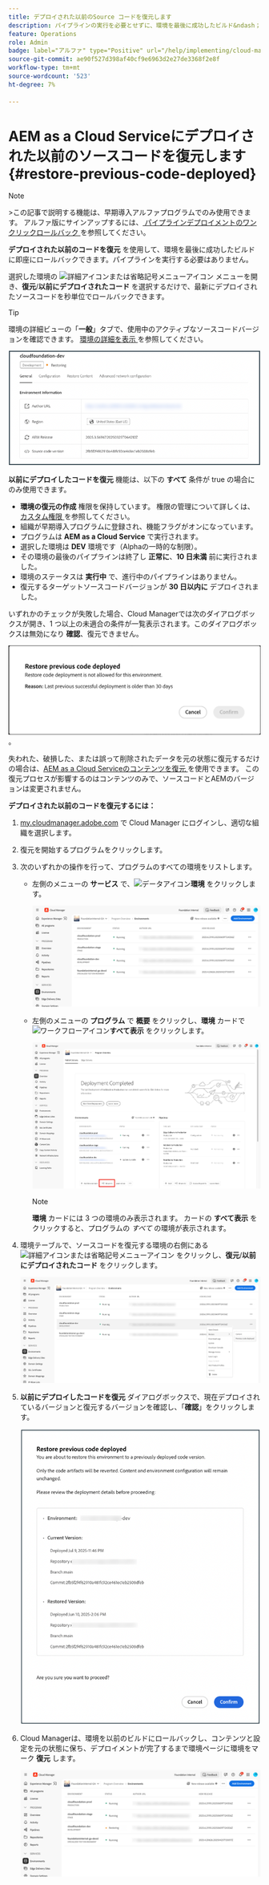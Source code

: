 ```yaml
---
title: デプロイされた以前のSource コードを復元します
description: パイプラインの実行を必要とせずに、環境を最後に成功したビルド&ndash；に復元する方法を説明します。
feature: Operations
role: Admin
badge: label="アルファ" type="Positive" url="/help/implementing/cloud-manager/release-notes/current.md#gitlab-bitbucket"
source-git-commit: ae90f527d398af40cf9e6963d2e27de3368f2e8f
workflow-type: tm+mt
source-wordcount: '523'
ht-degree: 7%

---
```


# AEM as a Cloud Serviceにデプロイされた以前のソースコードを復元します {#restore-previous-code-deployed}

>[!NOTE]
>
>&#x200B;>この記事で説明する機能は、早期導入アルファプログラムでのみ使用できます。 アルファ版にサインアップするには、[ パイプラインデプロイメントのワンクリックロールバック ](/help/implementing/cloud-manager/release-notes/current.md##one-click-rollback) を参照してください。

**デプロイされた以前のコードを復元** を使用して、環境を最後に成功したビルドに即座にロールバックできます。パイプラインを実行する必要はありません。

選択した環境の ![ 詳細アイコンまたは省略記号メニューアイコン ](https://spectrum.adobe.com/static/icons/workflow_18/Smock_More_18_N.svg) メニューを開き、**復元**/**以前にデプロイされたコード** を選択するだけで、最新にデプロイされたソースコードを秒単位でロールバックできます。

>[!TIP]
>
>環境の詳細ビューの「**一般**」タブで、使用中のアクティブなソースコードバージョンを確認できます。 [ 環境の詳細を表示 ](/help/implementing/cloud-manager/manage-environments.md#viewing-environment) を参照してください。
>
>![ 使用中のSource コード バージョン ](/help/operations/assets/environments-view-details-sourcecodeversion.png)

**以前にデプロイしたコードを復元** 機能は、以下の **すべて** 条件が true の場合にのみ使用できます。

* **環境の復元の作成** 権限を保持しています。 権限の管理について詳しくは、[ カスタム権限 ](/help/implementing/cloud-manager/custom-permissions.md) を参照してください。
* 組織が早期導入プログラムに登録され、機能フラグがオンになっています。
* プログラムは **AEM as a Cloud Service** で実行されます。
* 選択した環境は **DEV** 環境です（Alphaの一時的な制限）。
* その環境の最後のパイプラインは終了し **正常に**、**10 日未満** 前に実行されました。
* 環境のステータスは **実行中** で、進行中のパイプラインはありません。
* 復元するターゲットソースコードバージョンが **30 日以内に** デプロイされました。

いずれかのチェックが失敗した場合、Cloud Managerでは次のダイアログボックスが開き、1 つ以上の未適合の条件が一覧表示されます。このダイアログボックスは無効になり **確認**、復元できません。

![ 以前にデプロイしたコードを復元できませんでしたダイアログボックス ](/help/operations/assets/restore-previous-code-deployment-not-allowed.png)。

失われた、破損した、または誤って削除されたデータを元の状態に復元するだけの場合は、[AEM as a Cloud Serviceのコンテンツを復元 ](/help/operations/restore.md) を使用できます。 この復元プロセスが影響するのはコンテンツのみで、ソースコードとAEMのバージョンは変更されません。

**デプロイされた以前のコードを復元するには：**

1. [my.cloudmanager.adobe.com](https://my.cloudmanager.adobe.com/) で Cloud Manager にログインし、適切な組織を選択します。

1. 復元を開始するプログラムをクリックします。

1. 次のいずれかの操作を行って、プログラムのすべての環境をリストします。

   * 左側のメニューの **サービス** で、![ データアイコン ](https://spectrum.adobe.com/static/icons/workflow_18/Smock_Data_18_N.svg)**環境** をクリックします。

     ![「環境」タブ](assets/environments-1.png)

   * 左側のメニューの **プログラム** で **概要** をクリックし、**環境** カードで ![ ワークフローアイコン ](https://spectrum.adobe.com/static/icons/workflow_18/Smock_Workflow_18_N.svg)**すべて表示** をクリックします。

     ![「すべて表示」オプション](assets/environments-2.png)

     >[!NOTE]
     >
     >**環境** カードには 3 つの環境のみ表示されます。 カードの **すべて表示** をクリックすると、プログラムの *すべて* の環境が表示されます。

1. 環境テーブルで、ソースコードを復元する環境の右側にある ![ 詳細アイコンまたは省略記号メニューアイコン ](https://spectrum.adobe.com/static/icons/workflow_18/Smock_More_18_N.svg) をクリックし、**復元**/**以前にデプロイされたコード** をクリックします。

   ![ 省略記号メニューから「以前にデプロイしたコードを復元」オプションを選択 ](/help/operations/assets/restore-previous-code-deployed-menu.png)

1. **以前にデプロイしたコードを復元** ダイアログボックスで、現在デプロイされているバージョンと復元するバージョンを確認し、「**確認**」をクリックします。

   ![ 以前にデプロイしたコードを復元ダイアログボックス ](/help/operations/assets/restore-previous-code-deployed-dialogbox.png)

1. Cloud Managerは、環境を以前のビルドにロールバックし、コンテンツと設定を元の状態に保ち、デプロイメントが完了するまで環境ページに環境をマーク **復元** します。

   ![ アクティベーションの復元 ](/help/operations/assets/restore-previous-code-deployed-restoring.png)
